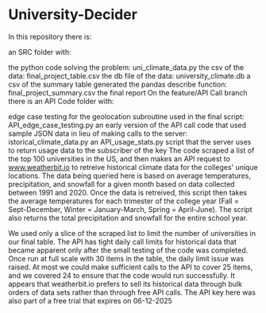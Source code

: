 # University-Decider

In this repository there is:

an SRC folder with:

the python code solving the problem: uni_climate_data.py
the csv of the data: final_project_table.csv
the db file of the data: university_climate.db
a csv of the summary table generated the pandas describe function: final_project_summary.csv
the final report
On the feature/API Call branch there is an API Code folder with:

edge case testing for the geolocation subroutine used in the final script: API_edge_case_testing.py
an early version of the API call code that used sample JSON data in lieu of making calls to the server: istorical_climate_data.py
an API_usage_stats.py script that the server uses to return usage data to the subscriber of the key
The code scraped a list of the top 100 universities in the US, and then makes an API request to www.weatherbit.io to retreive historical climate data for the colleges' unique locations. The data being queried here is based on average temperatures, precipitation, and snowfall for a given month based on data collected between 1991 and 2020. Once the data is retreived, this script then takes the average temperatures for each trimester of the college year (Fall = Sept-December, Winter = January-March, Spring = April-June). The script also returns the total precipitation and snowfall for the entire school year.

We used only a slice of the scraped list to limit the number of universities in our final table. The API has tight daily call limits for historical data that became apparent only after the small testing of the code was completed. Once run at full scale with 30 items in the table, the daily limit issue was raised. At most we could make sufficient calls to the API to cover 25 items, and we covered 24 to ensure that the code would run successfully. It appears that weatherbit.io prefers to sell its historical data through bulk orders of data sets rather than through free API calls. The API key here was also part of a free trial that expires on 06-12-2025
